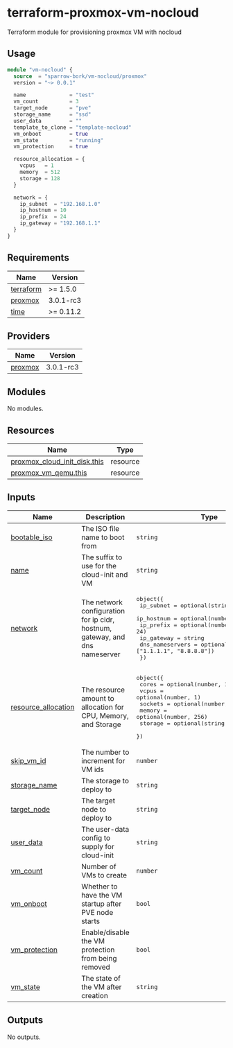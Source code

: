 # terraform-proxmox-vm-nocloud
Terraform module for provisioning proxmox VM with nocloud

## Usage

```terraform
module "vm-nocloud" {
  source  = "sparrow-bork/vm-nocloud/proxmox"
  version = "~> 0.0.1"

  name              = "test"
  vm_count          = 3
  target_node       = "pve"
  storage_name      = "ssd"
  user_data         = ""
  template_to_clone = "template-nocloud"
  vm_onboot         = true
  vm_state          = "running"
  vm_protection     = true

  resource_allocation = {
    vcpus   = 1
    memory  = 512
    storage = 128
  }

  network = {
    ip_subnet  = "192.168.1.0"
    ip_hostnum = 10
    ip_prefix  = 24
    ip_gateway = "192.168.1.1"
  }
}
```

<!-- BEGIN_TF_DOCS -->
## Requirements

| Name | Version |
|------|---------|
| <a name="requirement_terraform"></a> [terraform](#requirement\_terraform) | >= 1.5.0 |
| <a name="requirement_proxmox"></a> [proxmox](#requirement\_proxmox) | 3.0.1-rc3 |
| <a name="requirement_time"></a> [time](#requirement\_time) | >= 0.11.2 |

## Providers

| Name | Version |
|------|---------|
| <a name="provider_proxmox"></a> [proxmox](#provider\_proxmox) | 3.0.1-rc3 |

## Modules

No modules.

## Resources

| Name | Type |
|------|------|
| [proxmox_cloud_init_disk.this](https://registry.terraform.io/providers/Telmate/proxmox/3.0.1-rc3/docs/resources/cloud_init_disk) | resource |
| [proxmox_vm_qemu.this](https://registry.terraform.io/providers/Telmate/proxmox/3.0.1-rc3/docs/resources/vm_qemu) | resource |

## Inputs

| Name | Description | Type | Default | Required |
|------|-------------|------|---------|:--------:|
| <a name="input_bootable_iso"></a> [bootable\_iso](#input\_bootable\_iso) | The ISO file name to boot from | `string` | n/a | yes |
| <a name="input_name"></a> [name](#input\_name) | The suffix to use for the cloud-init and VM | `string` | n/a | yes |
| <a name="input_network"></a> [network](#input\_network) | The network configuration for ip cidr, hostnum, gateway, and dns nameserver | <pre>object({<br>    ip_subnet       = optional(string, "10.255.0.0")<br>    ip_hostnum      = optional(number, 200)<br>    ip_prefix       = optional(number, 24)<br>    ip_gateway      = string<br>    dns_nameservers = optional(list(string), ["1.1.1.1", "8.8.8.8"])<br>  })</pre> | n/a | yes |
| <a name="input_resource_allocation"></a> [resource\_allocation](#input\_resource\_allocation) | The resource amount to allocation for CPU, Memory, and Storage | <pre>object({<br>    cores   = optional(number, 1)<br>    vcpus   = optional(number, 1)<br>    sockets = optional(number, 1)<br>    memory  = optional(number, 256)<br>    storage = optional(string, 128)<br>  })</pre> | <pre>{<br>  "cores": 1,<br>  "memory": 256,<br>  "sockets": 1,<br>  "storage": 128,<br>  "vcpus": 1<br>}</pre> | no |
| <a name="input_skip_vm_id"></a> [skip\_vm\_id](#input\_skip\_vm\_id) | The number to increment for VM ids | `number` | `0` | no |
| <a name="input_storage_name"></a> [storage\_name](#input\_storage\_name) | The storage to deploy to | `string` | `"ssd"` | no |
| <a name="input_target_node"></a> [target\_node](#input\_target\_node) | The target node to deploy to | `string` | `"pve"` | no |
| <a name="input_user_data"></a> [user\_data](#input\_user\_data) | The user-data config to supply for cloud-init | `string` | `""` | no |
| <a name="input_vm_count"></a> [vm\_count](#input\_vm\_count) | Number of VMs to create | `number` | `1` | no |
| <a name="input_vm_onboot"></a> [vm\_onboot](#input\_vm\_onboot) | Whether to have the VM startup after PVE node starts | `bool` | `false` | no |
| <a name="input_vm_protection"></a> [vm\_protection](#input\_vm\_protection) | Enable/disable the VM protection from being removed | `bool` | `false` | no |
| <a name="input_vm_state"></a> [vm\_state](#input\_vm\_state) | The state of the VM after creation | `string` | `"running"` | no |

## Outputs

No outputs.
<!-- END_TF_DOCS -->
